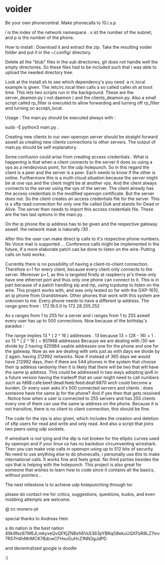 # voider

Be your own phonecentral.
Make phonecalls to 10.i.s.p

i is the index of the network namespace .
s ist the number of the subnet, and p is the number of the phone.

How to install :
Download it and extract the zip. Take the resulting voider folder and put it in the 
~/.config/ directory. 

Delete all the "blub" files in the sub directories, git does not handle well the empty directories.
So these files had to be included such that i was able to upload the needed directory tree.

Look at the install.sh to see which dependency's you need. 
a rc.local example is given. The /etc/rc.local then calls a so called caller.sh at boot time.
This lets two scripts run in the background. These are the server_deamon.py ( not daemon )
and the clients_deamon.py. Also a small script called rp_filter is executed to allow forwarding and turning off rp_filter and turning on accept_local.

Usage :
The main.py should be executed always with :

sudo -E python3 main.py .

Creating new clients to our own openvpn server should be straight forward aswell as creating new clients connections to other servers. The output of main.py should be self explanatory.

Some confusion could arise from creating access credentials .
What is happening is that when a client connects to the server it does so using a vps as a rendezvous point, for the udp holepunch. So in this regard the client is a peer and the server is a peer. Each needs to know if the other is online. 
Furthermore this is a multi-cloud situation because the server might be at one vps and the client might be at another vps. And the client always connects to the server using the vps of the server.
The client already has the access credentials in the modified openvpn certificate.
But the server does not. So the client creates an access credentials file for the server.
This is a sftp read connection for only one file called DoA and stands for Dead or Alive.
The server then needs to import this access credentials file.
These are the two last options in the main.py .

On the ip phone the ip address has to be given and the respective gateway aswell. the network mask is naturally /30 .

After this the user can make direct ip calls to it's respective phone numbers. 
No Voice mail is supported ...
Conference calls might be implemented in the future, if a more elaborate patch can be done to listen on the wire.
Putting calls on hold works.

Currently there is no possibility of having a client-to-client connection. Therefore s=1 for every client, because every client only connects to the server. Moreover p=1, as this is targeted firstly at raspberry pi's these only have one ethernet port and thus only one phone can connect to it. This is in part because of a patch handling sip and rtp, using tcpdump to listen on the wire.
This project works with, and was only tested so far with the GXP-1610, an ip phone from Grandstream.
Other phones that work with this system are unknown to me. Every phone needs to have a different ip address. The range goes from :
172.16.0.0 to
172.28.255.252

As s ranges from 1 to 255 for a server and i ranges from 1 to 255 aswell every user has up to 500 connections. Now because of the birthday's paradox :

The range implies 13 * ( 2 ^ 16 ) addresses .
13 because 13 = (28 - 16) + 1 .
so 13 * ( 2 ^ 16 ) = 851968 addresses
Because we are dealing with /30 we divide by 2 
having 425984 usable addresses one for the phone and one for the gateway.
Now as we are dealing with sets just as with days we divide by 2 again.
having 212992 networks. Now if instead of 365 days we would have 212992 days, then if there are 544 phones in the system that choose their ip address randomly then it is likely that there will be two that will have the same ip address.
This could be addressed in two ways adopting ipv6 in a future version having the tradeoff that an user might need to call numbers such as fd68:cafe:beef:dead:feeb:feed:deaf:6870 wich could become a burden. Or every user asks it's 500 connected servers and clients : does someone have the same ip for the phone? And if yes then that gets resolved . Notice how when a user is connected to 255 servers and has 255 clients every one of them can use the same ip address on the phone. Because it is not transitive, there is no client to client connection, this should be fine.

The code for the vps is also given, which includes the creation and deletion of sftp users for read and write and only read. And also a script that joins two peers using udp sockets.

If wireshark is not lying and the dlp is not broken for the elliptic curves used by openvpn and if your linux os has no backdoor circumventing wireshark. Then you can make voip calls in openvpn using up to 512 bits of security.
No need to use anything else to do phonecalls, i personally use this to make international calls.
It works fine and feels great. No third parties besides the vps that is helping with the holepunch.
This project is also great for someone that wishes to learn how to code since it contains all the basics, without pointers...

The next milestone is to achieve udp holepunching through tor.

please do contact me for critics, suggestions, questions, kudos, and even mobbing attempts are welcome.

@ irc
monero-pt

special thanks to Andreas Hein

a do nation is the best nation
49k9fez67M6JLmkyveQvQFKjZNBsfi6VsS363pYBKqG8ekuUQXFbR8LZ7mv7R57H4hMnMCK7BdcwCFHxuGuHcZ1NN3gJdPD

and decentralized google is doodle 

:)
